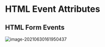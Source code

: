 # HTML Event Attributes

## HTML Form Events

![image-20210630161950437](/home/aidyn/snap/typora/39/.config/Typora/typora-user-images/image-20210630161950437.png)

